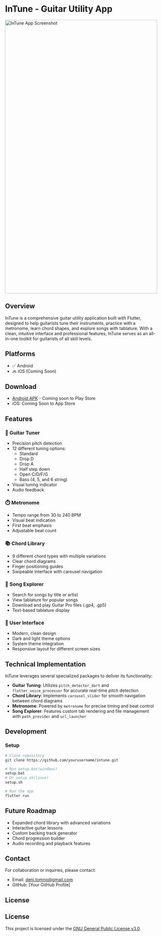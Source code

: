 # InTune - Guitar Utility App

<img src="https://www.dropbox.com/scl/fi/xbw45n5r2zk53coqq0dz7/intune.jpg?rlkey=bzyfng9uvc9bc5fugr2mhzj4j&raw=1" alt="InTune App Screenshot" width="500" height="900">

## Overview

InTune is a comprehensive guitar utility application built with Flutter, designed to help guitarists tune their instruments, practice with a metronome, learn chord shapes, and explore songs with tablature. With a clean, intuitive interface and professional features, InTune serves as an all-in-one toolkit for guitarists of all skill levels.

## Platforms

- ✅ Android
- 🔜 iOS (Coming Soon)

## Download

- [Android APK](https://dennis-tomno.onrender.com/intune-release.apk) - Coming soon to Play Store
- iOS: Coming Soon to App Store

## Features

### 🎸 Guitar Tuner
- Precision pitch detection
- 12 different tuning options:
  - Standard
  - Drop D
  - Drop A
  - Half step down
  - Open C/D/F/G
  - Bass (4, 5, and 6 string)
- Visual tuning indicator
- Audio feedback

### ⏱️ Metronome
- Tempo range from 30 to 240 BPM
- Visual beat indication
- First beat emphasis
- Adjustable beat count

### 📚 Chord Library
- 9 different chord types with multiple variations
- Clear chord diagrams
- Finger positioning guides
- Swipeable interface with carousel navigation

### 🎵 Song Explorer
- Search for songs by title or artist
- View tablature for popular songs
- Download and play Guitar Pro files (.gp4, .gp5)
- Text-based tablature display

### 🎨 User Interface
- Modern, clean design
- Dark and light theme options
- System theme integration
- Responsive layout for different screen sizes

## Technical Implementation

InTune leverages several specialized packages to deliver its functionality:

- **Guitar Tuning**: Utilizes `pitch_detector_dart` and `flutter_voice_processor` for accurate real-time pitch detection
- **Chord Library**: Implements `carousel_slider` for smooth navigation between chord diagrams
- **Metronome**: Powered by `metronome` for precise timing and beat control
- **Song Explorer**: Features custom tab rendering and file management with `path_provider` and `url_launcher`

## Development

### Setup
```bash
# Clone repository
git clone https://github.com/yourusername/intune.git

# Run setup.bat(windows)
setup.bat
# Or setup.sh(linux) 
setup.sh

# Run the app
flutter run
```

## Future Roadmap

- Expanded chord library with advanced variations
- Interactive guitar lessons
- Custom backing track generator
- Chord progression builder
- Audio recording and playback features

## Contact

For collaboration or inquiries, please contact:
- Email: deni.tomno@gmail.com
- GitHub: [Your GitHub Profile]

## License

## License

This project is licensed under the [GNU General Public License v3.0](LICENSE).

